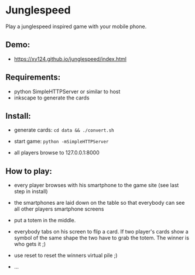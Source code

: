 # Junglespeed

Play a junglespeed inspired game with your mobile phone.

## Demo:
- https://xy124.github.io/junglespeed/index.html

## Requirements:
- python SimpleHTTPServer or similar to host
- inkscape to generate the cards

## Install:
- generate cards:
`cd data && ./convert.sh`

- start game:
`python -mSimpleHTTPServer`
- all players browse to 127.0.0.1:8000

## How to play:
- every player browses with his smartphone to the game site (see last step in install)
- the smartphones are laid down on the table so that everybody can see all other players
smartphone screens
- put a totem in the middle.
- everybody tabs on his screen to flip a card. If two player's cards show a symbol of the
same shape the two have to grab the totem. The winner is who gets it ;)

- use reset to reset the winners virtual pile ;)
- ...
